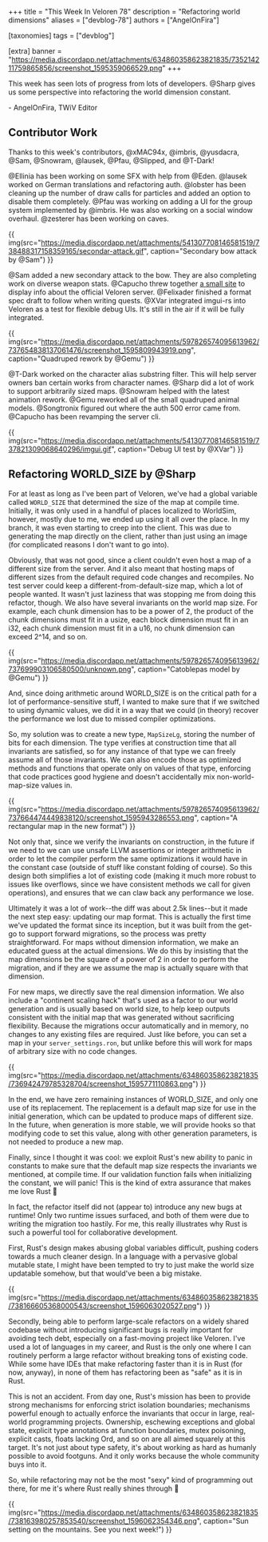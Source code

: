 +++
title = "This Week In Veloren 78"
description = "Refactoring world dimensions"
aliases = ["devblog-78"]
authors = ["AngelOnFira"]

[taxonomies]
tags = ["devblog"]

[extra]
banner = "https://media.discordapp.net/attachments/634860358623821835/735214211759865856/screenshot_1595359066529.png"
+++

This week has seen lots of progress from lots of developers. @Sharp gives us
some perspective into refactoring the world dimension constant.

\- AngelOnFira, TWiV Editor

## Contributor Work

Thanks to this week's contributors, @xMAC94x, @imbris, @yusdacra, @Sam,
@Snowram, @lausek, @Pfau, @Slipped, and @T-Dark!

@Ellinia has been working on some SFX with help from @Eden. @lausek worked on
German translations and refactoring auth. @lobster has been cleaning up the
number of draw calls for particles and added an option to disable them
completely. @Pfau was working on adding a UI for the group system implemented by
@imbris. He was also working on a social window overhaul. @zesterer has been
working on caves.

{{
  img(src="https://media.discordapp.net/attachments/541307708146581519/738488317158359165/secondar-attack.gif",
  caption="Secondary bow attack by @Sam")
}}

@Sam added a new secondary attack to the bow. They are also completing work on
diverse weapon stats. @Capucho threw together [a small
site](https://veloren-status.herokuapp.com/server/server.veloren.net) to display
info about the official Veloren server. @Felixader finished a format spec draft
to follow when writing quests. @XVar integrated imgui-rs into Veloren as a test
for flexible debug UIs. It's still in the air if it will be fully integrated.

{{
  img(src="https://media.discordapp.net/attachments/597826574095613962/737654838137061476/screenshot_1595809943919.png",
  caption="Quadruped rework by @Gemu")
}}

@T-Dark worked on the character alias substring filter. This will help server
owners ban certain works from character names. @Sharp did a lot of work to
support arbitrarily sized maps. @Snowram helped with the latest animation
rework. @Gemu reworked all of the small quadruped animal models. @Songtronix
figured out where the auth 500 error came from. @Capucho has been revamping the
server cli.

{{
  img(src="https://media.discordapp.net/attachments/541307708146581519/737821309068640296/imgui.gif",
  caption="Debug UI test by @XVar")
}}

## Refactoring WORLD_SIZE by @Sharp

For at least as long as I've been part of Veloren, we've had a global variable
called `WORLD_SIZE` that determined the size of the map at compile time.
Initially, it was only used in a handful of places localized to WorldSim,
however, mostly due to me, we ended up using it all over the place. In my
branch, it was even starting to creep into the client. This was due to
generating the map directly on the client, rather than just using an image (for
complicated reasons I don't want to go into).

Obviously, that was not good, since a client couldn't even host a map of a
different size from the server. And it also meant that hosting maps of different
sizes from the default required code changes and recompiles. No test server
could keep a different-from-default-size map, which a lot of people wanted. It
wasn't just laziness that was stopping me from doing this refactor, though. We
also have several invariants on the world map size. For example, each chunk
dimension has to be a power of 2, the product of the chunk dimensions must fit
in a usize, each block dimension must fit in an i32, each chunk dimension must
fit in a u16, no chunk dimension can exceed 2^14, and so on.

{{
  img(src="https://media.discordapp.net/attachments/597826574095613962/737699903106580500/unknown.png",
  caption="Catoblepas model by @Gemu")
}}

And, since doing arithmetic around WORLD_SIZE is on the critical path for a lot
of performance-sensitive stuff, I wanted to make sure that if we switched to
using dynamic values, we did it in a way that we could (in theory) recover the
performance we lost due to missed compiler optimizations.

So, my solution was to create a new type, `MapSizeLg`, storing the number of
bits for each dimension. The type verifies at construction time that all
invariants are satisfied, so for any instance of that type we can freely assume
all of those invariants. We can also encode those as optimized methods and
functions that operate only on values of that type, enforcing that code
practices good hygiene and doesn't accidentally mix non-world-map-size values
in.

{{
  img(src="https://media.discordapp.net/attachments/597826574095613962/737664474449838120/screenshot_1595943286553.png",
  caption="A rectangular map in the new format")
}}

Not only that, since we verify the invariants on construction, in the future if
we need to we can use unsafe LLVM assertions or integer arithmetic in order to
let the compiler perform the same optimizations it would have in the constant
case (outside of stuff like constant folding of course). So this design both
simplifies a lot of existing code (making it much more robust to issues like
overflows, since we have consistent methods we call for given operations), and
ensures that we can claw back any performance we lose.

Ultimately it was a lot of work--the diff was about 2.5k lines--but it made the
next step easy: updating our map format. This is actually the first time we've
updated the format since its inception, but it was built from the get-go to
support forward migrations, so the process was pretty straightforward. For maps
without dimension information, we make an educated guess at the actual
dimensions. We do this by insisting that the map dimensions be the square of a
power of 2 in order to perform the migration, and if they are we assume the map
is actually square with that dimension.

For new maps, we directly save the real dimension information. We also include a
"continent scaling hack" that's used as a factor to our world generation and is
usually based on world size, to help keep outputs consistent with the initial
map that was generated without sacrificing flexibility. Because the migrations
occur automatically and in memory, no changes to any existing files are
required. Just like before, you can set a map in your `server_settings.ron`, but
unlike before this will work for maps of arbitrary size with no code changes.

{{
  img(src="https://media.discordapp.net/attachments/634860358623821835/736942479785328704/screenshot_1595771110863.png")
}}

In the end, we have zero remaining instances of WORLD_SIZE, and only one use of
its replacement. The replacement is a default map size for use in the initial
generation, which can be updated to produce maps of different size. In the
future, when generation is more stable, we will provide hooks so that modifying
code to set this value, along with other generation parameters, is not needed to
produce a new map.

Finally, since I thought it was cool: we exploit Rust's new ability to panic in
constants to make sure that the default map size respects the invariants we
mentioned, at compile time. If our validation function fails when initializing
the constant, we will panic! This is the kind of extra assurance that makes me
love Rust 🙂

In fact, the refactor itself did not (appear to) introduce any new bugs at
runtime! Only two runtime issues surfaced, and both of them were due to writing
the migration too hastily. For me, this really illustrates why Rust is such a
powerful tool for collaborative development.

First, Rust's design makes abusing global variables difficult, pushing coders
towards a much cleaner design. In a language with a pervasive global mutable
state, I might have been tempted to try to just make the world size updatable
somehow, but that would've been a big mistake.

{{
  img(src="https://media.discordapp.net/attachments/634860358623821835/738166605368000543/screenshot_1596063020527.png")
}}

Secondly, being able to perform large-scale refactors on a widely shared
codebase without introducing significant bugs is really important for avoiding
tech debt, especially on a fast-moving project like Veloren. I've used a lot of
languages in my career, and Rust is the only one where I can routinely perform a
large refactor without breaking tons of existing code. While some have IDEs that
make refactoring faster than it is in Rust (for now, anyway), in none of them
has refactoring been as "safe" as it is in Rust.

This is not an accident. From day one, Rust's mission has been to provide strong
mechanisms for enforcing strict isolation boundaries; mechanisms powerful enough
to actually enforce the invariants that occur in large, real-world programming
projects. Ownership, eschewing exceptions and global state, explicit type
annotations at function boundaries, mutex poisoning, explicit casts, floats
lacking Ord, and so on are all aimed squarely at this target. It's not just
about type safety, it's about working as hard as humanly possible to avoid
footguns. And it only works because the whole community buys into it.

So, while refactoring may not be the most "sexy" kind of programming out there,
for me it's where Rust really shines through 🙂

{{
  img(src="https://media.discordapp.net/attachments/634860358623821835/738163980257853540/screenshot_1596062354346.png",
  caption="Sun setting on the mountains. See you next week!")
}}
